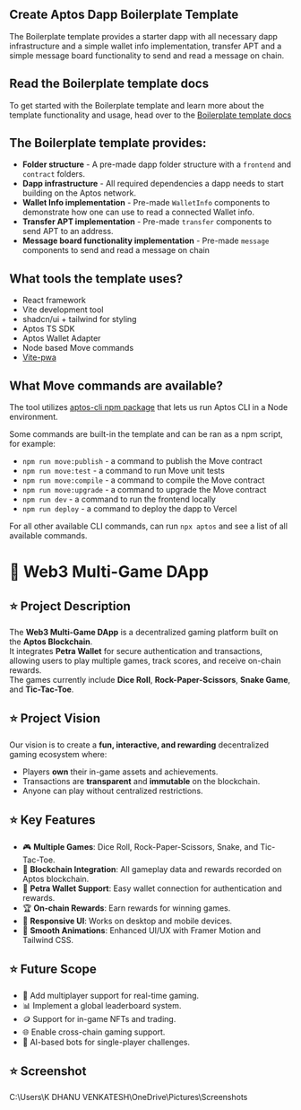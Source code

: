 ## Create Aptos Dapp Boilerplate Template

The Boilerplate template provides a starter dapp with all necessary dapp infrastructure and a simple wallet info implementation, transfer APT and a simple message board functionality to send and read a message on chain.

## Read the Boilerplate template docs

To get started with the Boilerplate template and learn more about the template functionality and usage, head over to the [Boilerplate template docs](https://learn.aptoslabs.com/en/dapp-templates/boilerplate-template)

## The Boilerplate template provides:

- **Folder structure** - A pre-made dapp folder structure with a `frontend` and `contract` folders.
- **Dapp infrastructure** - All required dependencies a dapp needs to start building on the Aptos network.
- **Wallet Info implementation** - Pre-made `WalletInfo` components to demonstrate how one can use to read a connected Wallet info.
- **Transfer APT implementation** - Pre-made `transfer` components to send APT to an address.
- **Message board functionality implementation** - Pre-made `message` components to send and read a message on chain

## What tools the template uses?

- React framework
- Vite development tool
- shadcn/ui + tailwind for styling
- Aptos TS SDK
- Aptos Wallet Adapter
- Node based Move commands
- [Vite-pwa](https://vite-pwa-org.netlify.app/)

## What Move commands are available?

The tool utilizes [aptos-cli npm package](https://github.com/aptos-labs/aptos-cli) that lets us run Aptos CLI in a Node environment.

Some commands are built-in the template and can be ran as a npm script, for example:

- `npm run move:publish` - a command to publish the Move contract
- `npm run move:test` - a command to run Move unit tests
- `npm run move:compile` - a command to compile the Move contract
- `npm run move:upgrade` - a command to upgrade the Move contract
- `npm run dev` - a command to run the frontend locally
- `npm run deploy` - a command to deploy the dapp to Vercel

For all other available CLI commands, can run `npx aptos` and see a list of all available commands.





# 🎲 Web3 Multi-Game DApp

## ⭐ Project Description
The **Web3 Multi-Game DApp** is a decentralized gaming platform built on the **Aptos Blockchain**.  
It integrates **Petra Wallet** for secure authentication and transactions, allowing users to play multiple games, track scores, and receive on-chain rewards.  
The games currently include **Dice Roll**, **Rock-Paper-Scissors**, **Snake Game**, and **Tic-Tac-Toe**.

## ⭐ Project Vision
Our vision is to create a **fun, interactive, and rewarding** decentralized gaming ecosystem where:
- Players **own** their in-game assets and achievements.
- Transactions are **transparent** and **immutable** on the blockchain.
- Anyone can play without centralized restrictions.

## ⭐ Key Features
- 🎮 **Multiple Games**: Dice Roll, Rock-Paper-Scissors, Snake, and Tic-Tac-Toe.  
- 🔗 **Blockchain Integration**: All gameplay data and rewards recorded on Aptos blockchain.  
- 👛 **Petra Wallet Support**: Easy wallet connection for authentication and rewards.  
- 🏆 **On-chain Rewards**: Earn rewards for winning games.  
- 📱 **Responsive UI**: Works on desktop and mobile devices.  
- 🎨 **Smooth Animations**: Enhanced UI/UX with Framer Motion and Tailwind CSS.

## ⭐ Future Scope
- 🚀 Add multiplayer support for real-time gaming.  
- 📊 Implement a global leaderboard system.  
- 🪙 Support for in-game NFTs and trading.  
- 🌐 Enable cross-chain gaming support.  
- 🤖 AI-based bots for single-player challenges.

## ⭐ Screenshot
C:\Users\K DHANU VENKATESH\OneDrive\Pictures\Screenshots

